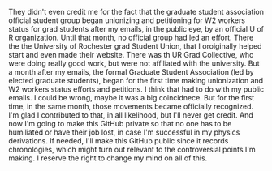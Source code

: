 They didn't even credit me for the fact that the graduate student association official student group began unionizing and petitioning for W2 workers status for grad students after my emails, in the public eye, by an official U of R organization. Until that month, no official group had led an effort. There the the University of Rochester grad Student Union, that I oroiginally helped start and even made their website. There was th UR Grad Collective, who were doing really good work, but were not affiliated with the university. But a month after my emails, the formal Graduate Student Association (led by elected graduate students), began for the first time making unionization and W2 workers status efforts and petitions. I think that had to do with my public emails. I could be wrong, maybe it was a big coincidnece. But for the first time, in the same month, those movements became officially recognized. I'm glad I contributed to that, in all likelihood, but I'll never get credit. And now I'm going to make this GitHub private so that no one has to be humiliated or have their job lost, in case I'm successful in my physics derivations. If needed, I'll make this GitHub public since it records chronologies, which might turn out relevant to the controversial points I'm making. I reserve the right to change my mind on all of this.

